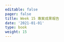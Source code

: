 ```yaml
---
editable: false
pager: false
title: Week 15 專案成果報告
date: '2021-01-01'
type: book
weight: 15
---
```

